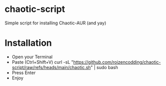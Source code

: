 # chaotic-script
Simple script for installing Chaotic-AUR (and yay)

# Installation
- Open your Terminal
- Paste (Ctrl+Shift+V)
curl -sL "https://github.com/roizencodding/chaotic-script/raw/refs/heads/main/chaotic.sh" | sudo bash
- Press Enter
- Enjoy
